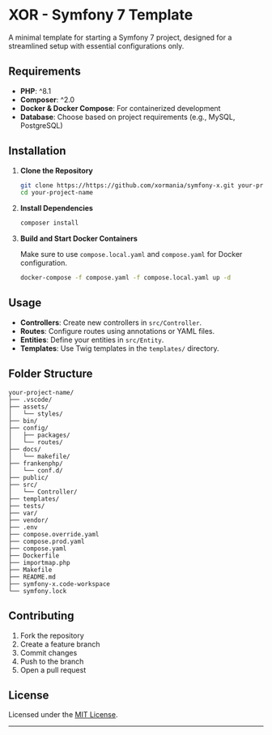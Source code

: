 # XOR - Symfony 7 Template

A minimal template for starting a Symfony 7 project, designed for a streamlined setup with essential configurations only.

## Requirements

- **PHP**: ^8.1
- **Composer**: ^2.0
- **Docker & Docker Compose**: For containerized development
- **Database**: Choose based on project requirements (e.g., MySQL, PostgreSQL)

## Installation

1. **Clone the Repository**

   ```bash
   git clone https://https://github.com/xormania/symfony-x.git your-project-name
   cd your-project-name
   ```

2. **Install Dependencies**

   ```bash
   composer install
   ```

4. **Build and Start Docker Containers**

   Make sure to use `compose.local.yaml` and `compose.yaml` for Docker configuration.

   ```bash
   docker-compose -f compose.yaml -f compose.local.yaml up -d
   ```

## Usage

- **Controllers**: Create new controllers in `src/Controller`.
- **Routes**: Configure routes using annotations or YAML files.
- **Entities**: Define your entities in `src/Entity`.
- **Templates**: Use Twig templates in the `templates/` directory.

## Folder Structure

```
your-project-name/
├── .vscode/
├── assets/
│   └── styles/
├── bin/
├── config/
│   ├── packages/
│   └── routes/
├── docs/
│   └── makefile/
├── frankenphp/
│   └── conf.d/
├── public/
├── src/
│   └── Controller/
├── templates/
├── tests/
├── var/
├── vendor/
├── .env
├── compose.override.yaml
├── compose.prod.yaml
├── compose.yaml
├── Dockerfile
├── importmap.php
├── Makefile
├── README.md
├── symfony-x.code-workspace
└── symfony.lock
```

## Contributing

1. Fork the repository
2. Create a feature branch
3. Commit changes
4. Push to the branch
5. Open a pull request

## License

Licensed under the [MIT License](LICENSE).

---

